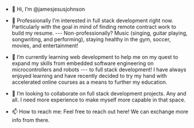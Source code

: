 - 👋 Hi, I’m @jamesjesusjohnson

- 👀 Professionally I’m interested in full stack development right now. Particularly with the goal in mind of finding remote contract work to build my resume.
---  Non-professionally? Music (singing, guitar playing, songwriting, and performing), staying healthy in the gym, soccer, movies, and entertainment! 

- 🌱 I’m currently learning web development to help me on my quest to expand my skills from embedded software engineering on microcontrollers and robots
---  to full stack development! I have always enjoyed learning and have recently decided to try my hand with accelerated online courses as a means to further my education.

- 💞️ I’m looking to collaborate on full stack development projects. Any and all. I need more experience to make myself more capable in that space.

- 📫 How to reach me: Feel free to reach out here! We can exchange more info from there.

<!---
jamesjesusjohnson/jamesjesusjohnson is a ✨ special ✨ repository because its `README.md` (this file) appears on your GitHub profile.
You can click the Preview link to take a look at your changes.
--->
